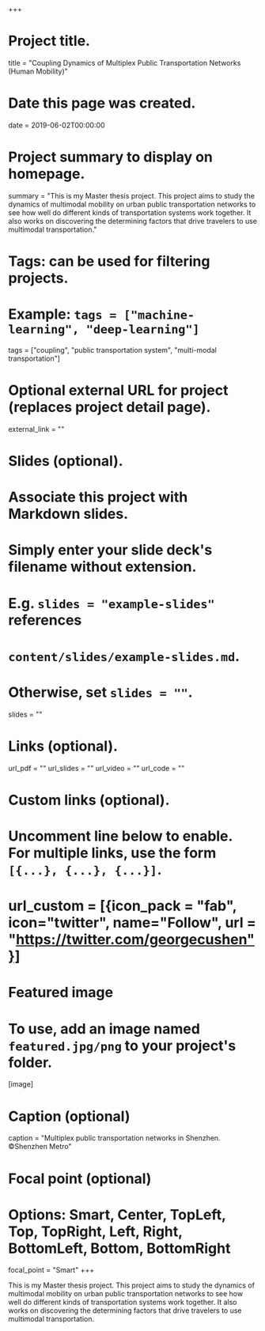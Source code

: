 +++
# Project title.
title = "Coupling Dynamics of Multiplex Public Transportation Networks (Human Mobility)"

# Date this page was created.
date = 2019-06-02T00:00:00

# Project summary to display on homepage.
summary = "This is my Master thesis project. This project aims to study the dynamics of multimodal mobility on urban public transportation networks to see how well do different kinds of transportation systems work together. It also works on discovering the determining factors that drive travelers to use multimodal transportation."

# Tags: can be used for filtering projects.
# Example: `tags = ["machine-learning", "deep-learning"]`
tags = ["coupling", "public transportation system", "multi-modal transportation"]

# Optional external URL for project (replaces project detail page).
external_link = ""

# Slides (optional).
#   Associate this project with Markdown slides.
#   Simply enter your slide deck's filename without extension.
#   E.g. `slides = "example-slides"` references 
#   `content/slides/example-slides.md`.
#   Otherwise, set `slides = ""`.
slides = ""

# Links (optional).
url_pdf = ""
url_slides = ""
url_video = ""
url_code = ""

# Custom links (optional).
#   Uncomment line below to enable. For multiple links, use the form `[{...}, {...}, {...}]`.
# url_custom = [{icon_pack = "fab", icon="twitter", name="Follow", url = "https://twitter.com/georgecushen"}]

# Featured image
# To use, add an image named `featured.jpg/png` to your project's folder. 
[image]
  # Caption (optional)
  caption = "Multiplex public transportation networks in Shenzhen. &copy;Shenzhen Metro"
  
  # Focal point (optional)
  # Options: Smart, Center, TopLeft, Top, TopRight, Left, Right, BottomLeft, Bottom, BottomRight
  focal_point = "Smart"
+++

This is my Master thesis project. This project aims to study the dynamics of multimodal mobility on urban public transportation networks to see how well do different kinds of transportation systems work together. It also works on discovering the determining factors that drive travelers to use multimodal transportation.
